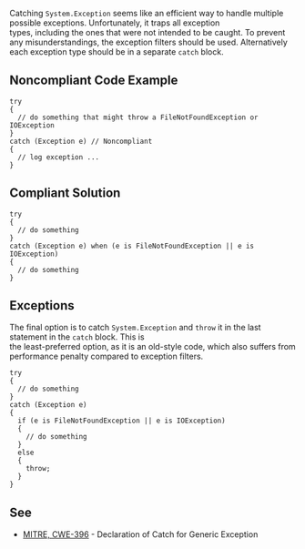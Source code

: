 
Catching `System.Exception` seems like an efficient way to handle multiple possible exceptions. Unfortunately, it traps all exception<br>types, including the ones that were not intended to be caught. To prevent any misunderstandings, the exception filters should be used. Alternatively<br>each exception type should be in a separate `catch` block.

## Noncompliant Code Example


    try
    {
      // do something that might throw a FileNotFoundException or IOException
    }
    catch (Exception e) // Noncompliant
    {
      // log exception ...
    }


## Compliant Solution


    try
    {
      // do something
    }
    catch (Exception e) when (e is FileNotFoundException || e is IOException)
    {
      // do something
    }


## Exceptions

The final option is to catch `System.Exception` and `throw` it in the last statement in the `catch` block. This is<br>the least-preferred option, as it is an old-style code, which also suffers from performance penalty compared to exception filters.


    try
    {
      // do something
    }
    catch (Exception e)
    {
      if (e is FileNotFoundException || e is IOException)
      {
        // do something
      }
      else
      {
        throw;
      }
    }


## See

- [MITRE, CWE-396](http://cwe.mitre.org/data/definitions/396.html) - Declaration of Catch for Generic Exception

